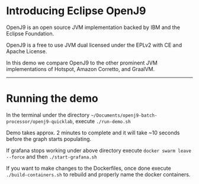# Introducing Eclipse OpenJ9

OpenJ9 is an open source JVM implementation backed by IBM and the Eclipse Foundation. 

OpenJ9 is a free to use JVM dual licensed under the EPLv2 with CE and Apache License. 

In this demo we compare OpenJ9 to the other prominent JVM implementations of Hotspot, Amazon Corretto, and GraalVM. 


---

# Running the demo

In the terminal under the directory `~/Documents/openj9-batch-processor/openj9-quicklab`, execute `./run-demo.sh`

Demo takes approx. 2 minutes to complete and it will take ~10 seconds before the graph starts populating. 

If grafana stops working under above directory execute `docker swarm leave --force` and then `./start-grafana.sh` 

If you want to make changes to the Dockerfiles, once done execute `./build-containers.sh` to rebuild and properly name the docker containers. 
